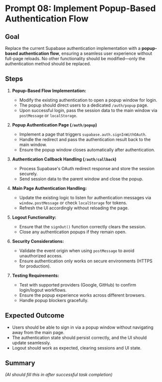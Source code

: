 # Prompt 08: Implement Popup-Based Authentication Flow

## Goal
Replace the current Supabase authentication implementation with a **popup-based authentication flow**, ensuring a seamless user experience without full-page reloads. No other functionality should be modified—only the authentication method should be replaced.

## Steps
1. **Popup-Based Flow Implementation:**
   - Modify the existing authentication to open a popup window for login.
   - The popup should direct users to a dedicated `/auth/popup` page.
   - Upon successful login, pass the session data to the main window via `postMessage` or `localStorage`.

2. **Popup Authentication Page (`/auth/popup`)**
   - Implement a page that triggers `supabase.auth.signInWithOAuth`.
   - Handle the redirect and pass the authentication result back to the main window.
   - Ensure the popup window closes automatically after authentication.

3. **Authentication Callback Handling (`/auth/callback`)**
   - Process Supabase's OAuth redirect response and store the session securely.
   - Send session data to the parent window and close the popup.

4. **Main Page Authentication Handling:**
   - Update the existing logic to listen for authentication messages via `window.postMessage` or check `localStorage` for tokens.
   - Refresh the UI accordingly without reloading the page.

5. **Logout Functionality:**
   - Ensure that the `signOut()` function correctly clears the session.
   - Close any authentication popups if they remain open.

6. **Security Considerations:**
   - Validate the event origin when using `postMessage` to avoid unauthorized access.
   - Ensure authentication only works on secure environments (HTTPS for production).

7. **Testing Requirements:**
   - Test with supported providers (Google, GitHub) to confirm login/logout workflows.
   - Ensure the popup experience works across different browsers.
   - Handle popup blockers gracefully.

## Expected Outcome
- Users should be able to sign in via a popup window without navigating away from the main page.
- The authentication state should persist correctly, and the UI should update seamlessly.
- Logout should work as expected, clearing sessions and UI state.

## Summary
*(AI should fill this in after successful task completion)*

